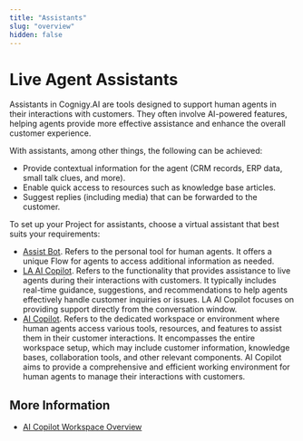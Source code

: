 ```yaml
---
title: "Assistants" 
slug: "overview" 
hidden: false 
---
```


# Live Agent Assistants

Assistants in Cognigy.AI are tools designed to support human agents in their interactions with customers. They often involve AI-powered features, helping agents provide more effective assistance and enhance the overall customer experience.

With assistants, among other things, the following can be achieved:

- Provide contextual information for the agent (CRM records, ERP data, small talk clues, and more).
- Enable quick access to resources such as knowledge base articles.
- Suggest replies (including media) that can be forwarded to the customer.

To set up your Project for assistants, choose a virtual assistant that best suits your requirements:

- [Assist Bot](assist-bot.md). Refers to the personal tool for human agents. It offers a unique Flow for agents to access additional information as needed.
- [LA AI Copilot](la-ai-copilot.md). Refers to the functionality that provides assistance to live agents during their interactions with customers. It typically includes real-time guidance, suggestions, and recommendations to help agents effectively handle customer inquiries or issues. LA AI Copilot focuses on providing support directly from the conversation window.
- [AI Copilot](ai-copilot.md). Refers to the dedicated workspace or environment where human agents access various tools, resources, and features to assist them in their customer interactions. It encompasses the entire workspace setup, which may include customer information, knowledge bases, collaboration tools, and other relevant components. AI Copilot aims to provide a comprehensive and efficient working environment for human agents to manage their interactions with customers.

## More Information

- [AI Copilot Workspace Overview](../../ai-copilot/overview.md)

